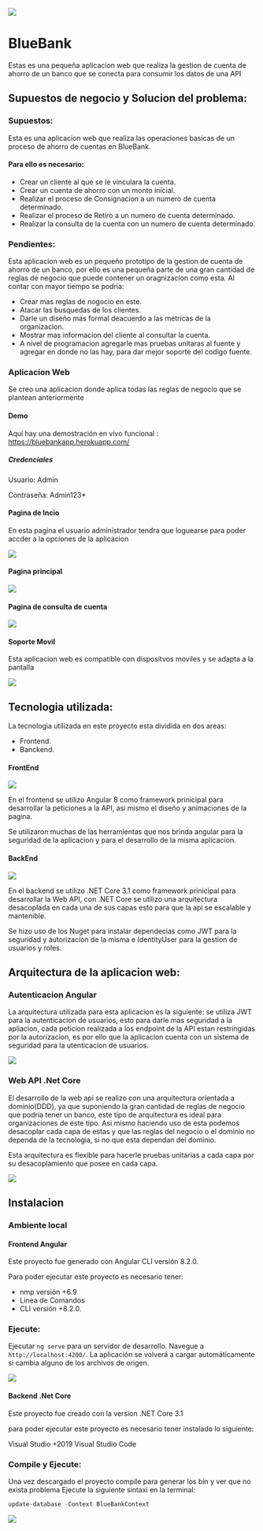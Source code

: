 ![](BlueBlanFrontend/src/assets/image/Principal.png)
# BlueBank

Estas es una pequeña aplicacion web que realiza la gestion de cuenta de ahorro de un banco que se conecta para consumir los datos de una API



## Supuestos de negocio y Solucion del problema:

### Supuestos: 

Esta es una aplicacion web que realiza las operaciones basicas de un proceso de ahorro de cuentas en BlueBank.

#### Para ello es necesario:
+ Crear un cliente al que se le vinculara la cuenta.
+ Crear un cuenta de ahorro con un monto inicial.
+ Realizar el proceso de Consignacion a un numero de cuenta determinado.
+ Realizar el proceso de Retiro a un numero de cuenta determinado.
+ Realizar la consulta de la cuenta con un numero de cuenta determinado.

### Pendientes: 

Esta aplicacion web es un pequeño prototipo de la gestion de cuenta de ahorro de un banco, por ello es una pequeña parte de una gran cantidad de reglas de negocio que puede contener un oragnizacion como esta.
Al contar con mayor tiempo se podria:
+ Crear mas reglas de nogocio en este.
+ Atacar las busquedas de los clientes.
+ Darle un diseño mas formal deacuerdo a las metricas de la organizacion.
+ Mostrar mas informacion del cliente al consultar la cuenta.
+ A nivel de programacion agregarle mas pruebas unitaras al fuente y agregar en donde no las hay, para dar mejor soporte del codigo fuente.


### Aplicacion Web

Se creo una aplicacion donde aplica todas las reglas de negocio que se plantean anteriormente



#### Demo
Aquí hay una demostración en vivo funcional :  https://bluebankapp.herokuapp.com/
##### Credenciales
Usuario: Admin

Contraseña: Admin123*
#### Pagina de Incio
En esta pagina el usuario administrador tendra que loguearse para poder accder a la opciones de la aplicacion

![](BlueBlanFrontend/src/assets/image/Principal.png)

#### Pagina principal
![](BlueBlanFrontend/src/assets/image/Page1.png)

#### Pagina de consulta de cuenta
![](BlueBlanFrontend/src/assets/image/page2.png)


#### Soporte Movil
Esta aplicacion web es compatible con dispositvos moviles y se adapta a la pantalla

![](BlueBlanFrontend/src/assets/image/page3.png)




## Tecnologia utilizada: 

La tecnologia utilizada en este proyecto esta dividida en dos areas:

+ Frontend.
+ Banckend.

#### FrontEnd 
![](https://miro.medium.com/max/2000/1*_UY7U-Umohxg-88is_e3mQ.png)

 En el frontend se utilizo Angular 8 como framework prinicipal para desarrollar la peticiones a la API, asi mismo el diseño y animaciones de la pagina.
 
 Se utilizaron muchas de las herramientas que nos brinda angular para la seguridad de la aplicacion y para el desarrollo de la misma aplicacion. 

#### BackEnd
![](https://www.binamedia.net/wp-content/uploads/2020/01/dotnet-core-featured.png)

 En el backend se utilizo .NET Core 3.1 como framework prinicipal para desarrollar la Web API, con .NET Core se utilizo una arquitectura desacoplada en cada una de sus capas esto para que la api se escalable y mantenible.

 Se hizo uso de los Nuget para instalar dependecias como JWT para la seguridad y autorizacion de la misma e IdentityUser para la gestion de usuarios y roles.


## Arquitectura de la aplicacion web:
### Autenticacion Angular
La arquitectura utilizada para esta aplicacion es la siguiente:
se utiliza JWT para la autenticacion de usuarios, esto para darle mas seguridad a la apliacion, cada peticion realizada a los endpoint de la API estan restringidas por la autorizacion, es por ello que la aplicacion cuenta con un sistema de seguridad para la utenticacion de usuarios.

![](https://miro.medium.com/max/2668/1*7T41R0dSLEzssIXPHpvimQ.png)

### Web API .Net Core

El desarrollo de la web api se realizo con una arquitectura orientada a dominio(DDD), ya que suponiendo la gran cantidad de reglas de negocio que podria tener un banco, este tipo de arquitectura es ideal para organizaciones de este tipo. Asi mismo haciendo uso de esta podemos desacoplar cada capa de estas y que las reglas del negocio o el dominio no dependa de la tecnologia, si no que esta dependan del dominio. 

Esta arquitectura es flexible para hacerle pruebas unitarias a cada capa por su desacoplamiento que posee en cada capa.  

![](https://miro.medium.com/max/645/1*x4O5ae2f8UzCXncyvqprMg.jpeg)



## Instalacion

### Ambiente local

#### Frontend Angular
Este proyecto fue generado con Angular CLI versión 8.2.0.

Para poder ejecutar este proyecto es necesario tener:

+ nmp versión +6.9 <br>
+ Linea de Comandos <br>
+ CLI versión +8.2.0.<br>

### Ejecute:

Ejecutar `ng serve` para un servidor de desarrollo. Navegue a `http://localhost:4200/`. La aplicación se volverá a cargar automáticamente si cambia alguno de los archivos de origen.

![](BlueBlanFrontend/src/assets/image/terminal.png)

#### Backend .Net Core

Este proyecto fue creado con la version .NET Core 3.1

para poder ejecutar este proyecto es necesario tener instalado lo siguiente:

Visual Studio +2019 
Visual Studio Code 

### Compile y Ejecute:

Una vez descargado el proyecto compile para generar los bin y ver que no exista problema
Ejecute la siguiente sintaxi en la terminal:
```cs
update-database -Context BlueBankContext
```
![](BlueBlanFrontend/src/assets/image/adminConsole.png)